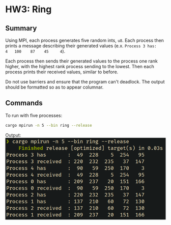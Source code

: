# HW3: Ring

## Summary

Using MPI, each process generates five random ints, `u8`. Each process then prints a message describing their generated values (e.x. `Process 3 has:    4   100    87    45     4`).

Each process then sends their generated values to the process one rank higher, with the highest rank process sending to the lowest. Then each process prints their received values, similar to before. 

Do not use barriers and ensure that the program can't deadlock. The output should be formatted so as to appear columnar.

## Commands

To run with five processes:
```bash
cargo mpirun -n 5 --bin ring --release
```

Output:
![console output showing data shifted one process higher](../../../imgs/hw3_ring_output.png)
